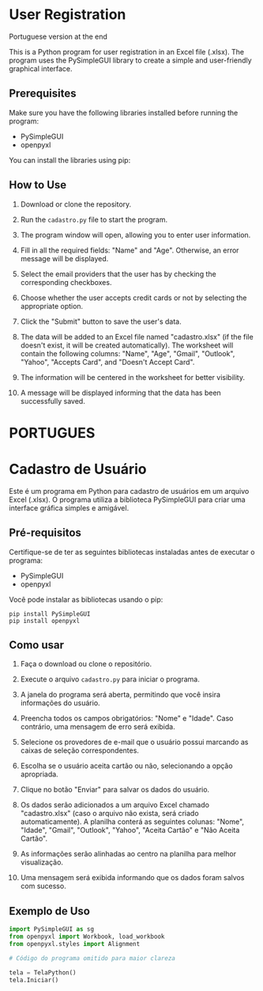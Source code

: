 # User Registration

Portuguese version at the end

This is a Python program for user registration in an Excel file (.xlsx). The program uses the PySimpleGUI library to create a simple and user-friendly graphical interface.

## Prerequisites

Make sure you have the following libraries installed before running the program:

- PySimpleGUI
- openpyxl

You can install the libraries using pip:


## How to Use

1. Download or clone the repository.

2. Run the `cadastro.py` file to start the program.

3. The program window will open, allowing you to enter user information.

4. Fill in all the required fields: "Name" and "Age". Otherwise, an error message will be displayed.

5. Select the email providers that the user has by checking the corresponding checkboxes.

6. Choose whether the user accepts credit cards or not by selecting the appropriate option.

7. Click the "Submit" button to save the user's data.

8. The data will be added to an Excel file named "cadastro.xlsx" (if the file doesn't exist, it will be created automatically). The worksheet will contain the following columns: "Name", "Age", "Gmail", "Outlook", "Yahoo", "Accepts Card", and "Doesn't Accept Card".

9. The information will be centered in the worksheet for better visibility.

10. A message will be displayed informing that the data has been successfully saved.



# PORTUGUES

# Cadastro de Usuário

Este é um programa em Python para cadastro de usuários em um arquivo Excel (.xlsx). O programa utiliza a biblioteca PySimpleGUI para criar uma interface gráfica simples e amigável.

## Pré-requisitos

Certifique-se de ter as seguintes bibliotecas instaladas antes de executar o programa:

- PySimpleGUI
- openpyxl

Você pode instalar as bibliotecas usando o pip:

```
pip install PySimpleGUI
pip install openpyxl
```

## Como usar

1. Faça o download ou clone o repositório.

2. Execute o arquivo `cadastro.py` para iniciar o programa.

3. A janela do programa será aberta, permitindo que você insira informações do usuário.

4. Preencha todos os campos obrigatórios: "Nome" e "Idade". Caso contrário, uma mensagem de erro será exibida.

5. Selecione os provedores de e-mail que o usuário possui marcando as caixas de seleção correspondentes.

6. Escolha se o usuário aceita cartão ou não, selecionando a opção apropriada.

7. Clique no botão "Enviar" para salvar os dados do usuário.

8. Os dados serão adicionados a um arquivo Excel chamado "cadastro.xlsx" (caso o arquivo não exista, será criado automaticamente). A planilha conterá as seguintes colunas: "Nome", "Idade", "Gmail", "Outlook", "Yahoo", "Aceita Cartão" e "Não Aceita Cartão".

9. As informações serão alinhadas ao centro na planilha para melhor visualização.

10. Uma mensagem será exibida informando que os dados foram salvos com sucesso.

## Exemplo de Uso

```python
import PySimpleGUI as sg
from openpyxl import Workbook, load_workbook
from openpyxl.styles import Alignment

# Código do programa omitido para maior clareza

tela = TelaPython()
tela.Iniciar()
```
